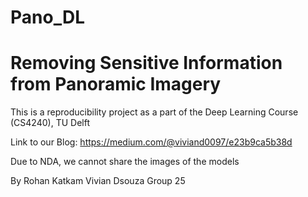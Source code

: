 # Pano_DL

# Removing Sensitive Information from Panoramic Imagery

This is a reproducibility project as a part of the Deep Learning Course (CS4240), TU Delft

Link to our Blog: https://medium.com/@viviand0097/e23b9ca5b38d

Due to NDA, we cannot share the images of the models

By 
Rohan Katkam
Vivian Dsouza
Group 25
